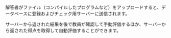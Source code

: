 解答者がファイル（コンパイルしたプログラムなど）をアップロードすると、データベースに登録およびチェック用サーバーに送信されます。

サーバーから返された結果を後で教員が確認して手動評価するほか、サーバーから返された得点を取得して自動評価することができます。
